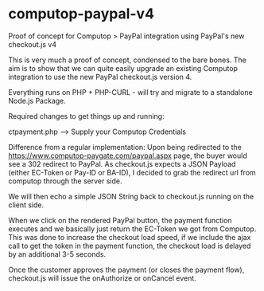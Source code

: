 # computop-paypal-v4
Proof of concept for Computop > PayPal integration using PayPal's new checkout.js v4

This is very much a proof of concept, condensed to the bare bones.
The aim is to show that we can quite easily upgrade an existing Computop integration to use the new PayPal checkout.js version 4.

Everything runs on PHP + PHP-CURL - will try and migrate to a standalone Node.js Package.

Required changes to get things up and running:

ctpayment.php --> Supply your Computop Credentials


Difference from a regular implementation:
Upon being redirected to the https://www.computop-paygate.com/paypal.aspx page, the buyer would see a 302 redirect to PayPal.
As checkout.js expects a JSON Payload (either EC-Token or Pay-ID or BA-ID), I decided to grab the redirect url from computop through the server side.

We will then echo a simple JSON String back to checkout.js running on the client side.

When we click on the rendered PayPal button, the payment function executes and we basically just return the EC-Token we got from Computop.
This was done to increase the checkout load speed, if we include the ajax call to get the token in the payment function, the checkout load is delayed by an additional 3-5 seconds.

Once the customer approves the payment (or closes the payment flow), checkout.js will issue the onAuthorize or onCancel event. 

